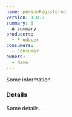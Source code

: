 ```yaml
---
name: personRegistered
version: 1.0.0
summary: |
  A summary
producers:
  - Producer
consumers:
  - Consumer
owners:
  - Name
---
```


<Admonition>Some information</Admonition>

### Details

Some details...

<Schema />
